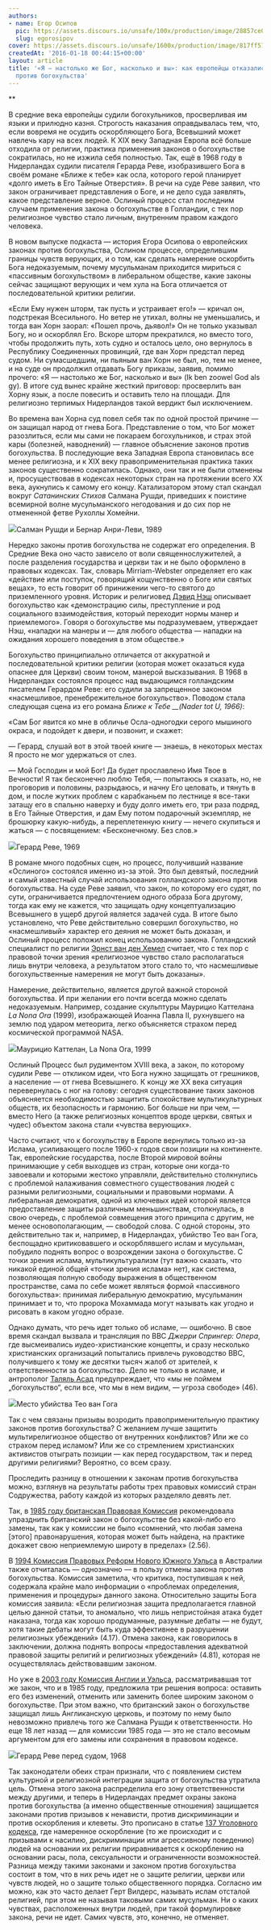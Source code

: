 ```yaml
---
authors:
- name: Егор Осипов
  pic: https://assets.discours.io/unsafe/100x/production/image/28857ce0-90d9-11e8-a560-8fb4ec62d69b.jpeg
  slug: egorosipov
cover: https://assets.discours.io/unsafe/1600x/production/image/817ff570-bebb-11ea-9c72-cbb282873d86.jpeg
createdAt: '2016-01-18 00:44:15+00:00'
layout: article
title: '«Я — настолько же Бог, насколько и вы»: как европейцы отказались от законов
  против богохульства'
---
```


**

В средние века европейцы судили богохульников, просверливая им языки и прилюдно казня. Строгость наказания оправдывалась тем, что, если вовремя не осудить оскорбляющего Бога, Всевышний может навлечь кару на всех людей. К XIX веку Западная Европа всё больше отходила от религии, практика применения законов о богохульстве сократилась, но не изжила себя полностью. Так, ещё в 1968 году в Нидерландах судили писателя Герарда Реве, изобразившего Бога в своём романе «Ближе к тебе» как осла, которого герой планирует «долго иметь в Его Тайные Отверстия». В речи на суде Реве заявил, что закон ограничивает представления о Боге, и не дело суда заявлять, какое представление верное. Ослиный процесс стал последним случаем применения закона о богохульстве в Голландии, с тех пор религиозное чувство стало личным, внутренним правом каждого человека.

В новом выпуске подкаста — история Егора Осипова о европейских законах против богохульства, Ослином процессе, определившим границы чувств верующих, и о том, как сделать намерение оскорбить Бога недоказуемым, почему мусульманам приходится мириться с «пассивным богохульством» в либеральном обществе, какие законы сейчас защищают верующих и чем хула на Бога отличается от последовательной критики религии.

«Если Ему нужен шторм, так пусть и устраивает его!» — кричал он, подстрекая Всесильного. Но ветер не утихал, волны не уменьшались, и тогда ван Хорн заорал: «Пошел прочь, дьявол!» Он не только указывал Богу, но и оскорблял Его. Вскоре шторм прекратился, но вместо того, чтобы продолжить путь, хоть судно и осталось цело, оно вернулось в Республику Соединенных провинций, где ван Хорн предстал перед судом. Ни сумасшедшим, ни пьяным ван Хорн не был, но, тем не менее, и на суде он продолжил отдавать Богу приказы, заявив, помимо прочего: «Я — настолько же Бог, насколько и вы» (Ik ben zoowel God als gy). В итоге суд вынес крайне жесткий приговор: просверлить ван Хорну язык, а после повесить и оставить тело на площади. Для религиозно терпимых Нидерландов такой вердикт был исключением.

Во времена ван Хорна суд повел себя так по одной простой причине — он защищал народ от гнева Бога. Представление о том, что Бог может разозлиться, если мы сами не покараем богохульников, и страх этой кары (болезней, наводнений) — главное объяснение законов против богохульства. В последующие века Западная Европа становилась все менее религиозна, и к XIX веку правоприменительная практика таких законов существенно сократилась. Однако, они так и не были отменены и, просуществовав в кодексах некоторых стран на протяжении всего XX века, аукнулись к самому его концу. Катализатором этому стал скандал вокруг _Сатанинских Стихов_ Салмана Рушди, приведших к поистине всемирной волне мусульманского негодования и до сих пор не отмененной фетве Рухоллы Хомейни.

![](https://assets.discours.io/unsafe/900x/production/image/b447b2f0-a54e-11e8-bfc7-9b5979ddfe3f.jpeg)Салман Рушди и Бернар Анри-Леви, 1989

Нередко законы против богохульства не содержат его определения. В Средние Века оно часто зависело от воли священнослужителей, а после разделения государства и церкви так и не было оформлено в правовых кодексах. Так, словарь Mirriam-Webster определяет его как «действие или поступок, говорящий кощунственно о Боге или святых вещах», то есть говорит об принижении чего-то святого до приземленного уровня. Историк и религиовед [Дэвид Нэш](https://books.google.nl/books/about/Blasphemy_in_the_Christian_World_A_Histo.html?id=BPYkhnY-3_cC&redir_esc=y) описывает богохульство как «демонстрацию силы, преступление и род социального взаимодействия, который переходит нормы манер и приемлемого». Говоря о богохульстве мы подразумеваем, утверждает Нэш, «нападки на манеры и — для любого общества — нападки на ожидания хорошего поведения в этом обществе.» 

Богохульство принципиально отличается от аккуратной и последовательной критики религии (которая может оказаться куда опаснее для Церкви) своим тоном, манерой высказывания. В 1968 в Нидерландах состоялся процесс над выдающимся голландским писателем Герардом Реве: его судили за запрещенное законом «насмешливое, пренебрежительное богохульство». Поводом стала следующая сцена из его романа _Ближе к Тебе __(Nader tot U, 1966)_:

«Сам Бог явится ко мне в обличье Осла-одногодки серого мышиного окраса, и подойдет к двери, и позвонит, и скажет:  


— Герард, слушай вот в этой твоей книге — знаешь, в некоторых местах Я просто не мог удержаться от слез.

— Мой Господин и мой Бог! Да будет прославлено Имя Твое в Вечности! Я так бесконечно люблю Тебя, — попытаюсь я сказать, но, не проговорив и половины, разрыдаюсь, и начну Его целовать, и тянуть в дом, и после жутких проблем с карабканьем по лестнице я все-таки затащу его в спальню наверху и буду долго иметь его, три раза подряд, в Его Тайные Отверстия, и дам Ему потом подарочный экземпляр, не брошюрку какую-нибудь, а переплетенную книгу — нечего скупиться и жаться — с посвящением: «Бесконечному. Без слов.»

![](https://assets.discours.io/unsafe/900x/production/image/b49a18b0-a54e-11e8-bfc7-9b5979ddfe3f.jpeg)Герард Реве, 1969

В романе много подобных сцен, но процесс, получивший название «Ослиного» состоялся именно из-за этой. Это был девятый, последний и самый известный случай использования голландского закона против богохульства. На суде Реве заявил, что закон, по которому его судят, по сути, ограничивается предпочтением одного образа Бога другому, тогда как ему не кажется, что защищать одну концептуализацию Всевышнего в ущерб другой является задачей суда. В итоге было установлено, что Реве действительно совершил богохульство, но «насмешливый» характер его деяния не может быть доказан, и Ослиный процесс положил конец использованию закона. Голландский специалист по религии [Эрнст ван ден Хемел](https://www.academia.edu/16130143/_Godslastering_en_vrijheid_van_meningsuiting_als_kenmerken_van_Nederland_Reve_en_Hirsi_Ali_) считает, что с тех пор с правовой точки зрения «религиозное чувство стало располагаться лишь внутри человека, а результатом этого стало то, что насмешливые богохульственные намерения не могут быть доказаны».  


Намерение, действительно, является другой важной стороной богохульства. И при желании его почти всегда можно сделать недоказуемым. Например, создание скульптуры Маурицио Каттелана ﻿_La Nona Ora_ (1999)﻿, изображающей Иоанна Павла II, рухнувшего на землю под ударом метеорита, легко объясняется страхом перед космической программой NASA.

![](https://assets.discours.io/unsafe/900x/production/image/b4d83320-a54e-11e8-bfc7-9b5979ddfe3f.jpeg)Маурицио Каттелан, La Nona Ora, 1999

Ослиный Процесс был рудиментом XVIII века, а закон, по которому судили Реве — откликом идеи, что Бога нужно защищать от грешников, а население — от гнева Всевышнего. К концу же XX века ситуация перевернулась с ног на голову: сегодня существование таких законов объясняется необходимостью защитить спокойствие мультикультурных обществ, их безопасность и гармонию. Бог больше ни при чем, — вместо Него (а также религиозных концептов вроде церкви, святых и чудес) объектом закона стали «чувства верующих».  


Часто считают, что к богохульству в Европе вернулись только из-за Ислама, усиливающего после 1960-х годов свои позиции на континенте. Так, европейские государства, после Второй мировой войны принимающие у себя выходцев из стран, которые они когда-то завоевали и которыми жестоко управляли, действительно столкнулись с проблемой налаживания совместного существования людей с разными религиозными, социальными и правовыми нормами. А либеральная демократия, одной из ключевых идей которой является предоставление защиты различным меньшинствам, столкнулась, в свою очередь, с проблемой совмещения этого принципа с другим, не менее основополагающим, — свободой слова. С одной стороны, это действительно так и, например, в Нидерландах, убийство Тео ван Гога, беспощадно критиковавшего и оскорблявшего ислам и мусульман, побудило поднять вопрос о возрождении закона о богохульстве. С точки зрения ислама, мультикультурализм (тут важно сказать, что никакой единой общей «точки зрения ислама» нет), как система, позволяющая полную свободу выражения в общественном пространстве, сама по себе может являться формой «пассивного богохульства»: принимая либеральную демократию, мусульманин принимает и то, что пророка Мохаммада могут называть как угодно и рисовать в каком угодно образе.  


Однако думать, что речь идет только об исламе, — ошибочно. В свое время скандал вызвала и трансляция по BBC _Д_﻿_жерри Спрингер: Опера_﻿, где высмеивались иудео-христианские концепты, и сразу несколько христианских организаций попытались привлечь руководство BBC, получившего к тому же десятки тысяч жалоб от зрителей, к ответственности за богохульство. Дело не только в исламе, и антрополог [Таляль Асад](http://escholarship.org/uc/item/84q9c6ft) предупреждает, что «мы не поймем „богохульство“, если все, что мы в нем видим, — угроза свободе» (46).

![](https://assets.discours.io/unsafe/900x/production/image/b53b61c0-a54e-11e8-bfc7-9b5979ddfe3f.jpeg)Место убийства Тео ван Гога

Так с чем связаны призывы возродить правоприменительную практику законов против богохульства? С желанием лучше защитить мультирелигиозное общество от внутренних конфликтов? Или же со страхом перед исламом? Или же со стремлением христианских активистов отыграть позиции — как перед государством, так и перед другими религиями? Вероятно, со всем сразу.

Проследить разницу в отношении к законам против богохульства можно, взглянув на результаты работы трех правовых комиссий стран Содружества, работу каждой из которых разделяло девять лет.  


Так, в [1985 году британская Правовая Комиссия](https://www.gov.uk/government/uploads/system/uploads/attachment_data/file/235882/0442.pdf) рекомендовала упразднить британский закон о богохульстве без какой-либо его замены, так как у комиссии не было «сомнений, что любая замена [этого] правонарушения, которая может быть найдена, на практике докажет свою неприемлемую широту в пределах» (2.56).   


В [1994 Комиссия Правовых Реформ Нового Южного Уэльса](http://lawreform.justice.nsw.gov.au/Documents/report_74.pdf) в Австралии также отчиталась — однозначно — в пользу отмены закона против богохульства. Комиссия заметила, что критика, поступившая к ней, содержала крайне мало информации о «проблемах определения, применения и процедуры» данного закона. Относительно защиты Бога комиссия заявила: «Если религиозная защита предполагается главной целью данной статьи, то аномально, что лишь непристойная атака будет наказана, тогда как хорошо продуманные, разумные дебаты — не будут, хотя такие дебаты могут быть куда эффективнее в разрушении религиозных убеждений» (4.17). Отмена закона, как говорилось в заключении, должна поднять вопросы «предоставления адекватной правовой защиты религий и религиозных убеждений» (4.81), которая не осуществлялась действовавшим законом.  


Но уже в [2003 году Комиссия Англии и Уэльса](http://www.parliament.the-stationery-office.co.uk/pa/ld200203/ldselect/ldrelof/95/9501.htm), рассматривавшая тот же закон, что и в 1985 году, предложила три решения вопроса: оставить его без изменений, отменить или заменить более широким законом о богохульстве. При этом важно, что британский закон о богохульстве защищал лишь Англиканскую церковь, и поэтому по нему было невозможно привлечь того же Салмана Рушди к ответственности. Но еще 18 лет назад — для комиссии 1985 года — это не стало весомым аргументом для его замены или сохранения в правовом кодексе.

![](https://assets.discours.io/unsafe/900x/production/image/b5954190-a54e-11e8-bfc7-9b5979ddfe3f.jpeg)Герард Реве перед судом, 1968

Так законодатели обеих стран признали, что с появлением систем культурной и религиозной интеграции защита от богохульства утратила цель. Отмена этого закона распределила его зону ответственности между другими, и теперь в Нидерландах предмет охраны закона против богохульства (а именно общественные отношения) защищается законами против призывов к ненависти, против дискриминации и против оскорбления и клеветы. Это прописано в статье [137 Уголовного кодекса](www.wetboek-online.nl/wet/Wetboek%20van%20Strafrecht/137c.html), где намеренное оскорбление (то же происходит и с призывами к насилию, дискриминации или агрессивному поведению) людей на основании их религии приравнивается к оскорблению на основании расы, пола, сексуальности и ограниченности возможностей. Разница между такими законами и законом против богохульства состоит в том, что в них речь идет не о защите религии, церкви или чувств людей, но о защите только общественного порядка. Согласно им можно, как это часто делает Герт Вилдерс, называть ислам отсталой религией, при этом не называя таковыми самих мусульман. Ни о каких чувствах, расположенных внутри людей, при такой формулировке закона, речи не идет. Самих чувств, это, конечно, не отменяет.